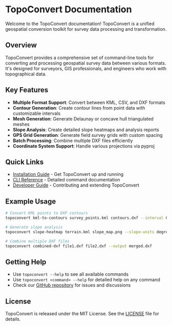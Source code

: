 # TopoConvert Documentation

Welcome to the TopoConvert documentation! TopoConvert is a unified geospatial conversion toolkit for survey data processing and transformation.

## Overview

TopoConvert provides a comprehensive set of command-line tools for converting and processing geospatial survey data between various formats. It's designed for surveyors, GIS professionals, and engineers who work with topographical data.

## Key Features

- **Multiple Format Support**: Convert between KML, CSV, and DXF formats
- **Contour Generation**: Create contour lines from point data with customizable intervals
- **Mesh Generation**: Generate Delaunay or concave hull triangulated meshes
- **Slope Analysis**: Create detailed slope heatmaps and analysis reports
- **GPS Grid Generation**: Generate field survey grids with custom spacing
- **Batch Processing**: Combine multiple DXF files efficiently
- **Coordinate System Support**: Handle various projections via pyproj

## Quick Links

- [Installation Guide](installation.md) - Get TopoConvert up and running
- [CLI Reference](cli_reference.md) - Detailed command documentation
- [Developer Guide](developer_guide.md) - Contributing and extending TopoConvert

## Example Usage

```bash
# Convert KML points to DXF contours
topoconvert kml-to-contours survey_points.kml contours.dxf --interval 0.5

# Generate slope analysis
topoconvert slope-heatmap terrain.kml slope_map.png --slope-units degrees

# Combine multiple DXF files
topoconvert combined-dxf file1.dxf file2.dxf --output merged.dxf
```

## Getting Help

- Use `topoconvert --help` to see all available commands
- Use `topoconvert <command> --help` for detailed help on any command
- Check our [GitHub repository](https://github.com/yourusername/topoconvert) for issues and discussions

## License

TopoConvert is released under the MIT License. See the [LICENSE](../LICENSE) file for details.